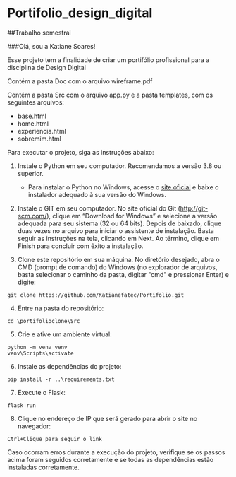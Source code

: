 # Portifolio_design_digital

##Trabalho semestral

###Olá, sou a Katiane Soares!

Esse projeto tem a finalidade de criar um portifólio profissional para a disciplina de Design Digital

Contém a pasta Doc com o arquivo wireframe.pdf

Contém a pasta Src com o arquivo app.py e a pasta templates, com os seguintes arquivos:
- base.html
- home.html
- experiencia.html
- sobremim.html

Para executar o projeto, siga as instruções abaixo:

1. Instale o Python em seu computador. Recomendamos a versão 3.8 ou superior.

   - Para instalar o Python no Windows, acesse o [site oficial](https://www.python.org/downloads/windows/) e baixe o instalador adequado à sua versão do Windows.


2. Instale o GIT em seu computador. No site oficial do Git (http://git-scm.com/), clique em “Download for Windows” e selecione a versão adequada para seu sistema (32 ou 64 bits). Depois de baixado, clique duas vezes no arquivo para iniciar o assistente de instalação. Basta seguir as instruções na tela, clicando em Next. Ao término, clique em Finish para concluir com êxito a instalação.


3. Clone este repositório em sua máquina. No diretório desejado, abra o CMD (prompt de comando) do Windows (no explorador de arquivos, basta selecionar o caminho da pasta, digitar "cmd" e pressionar Enter) e digite:

```
git clone https://github.com/Katianefatec/Portifolio.git
```


4. Entre na pasta do repositório:

```
cd \portifolioclone\Src
```

5. Crie e ative um ambiente virtual:

```
python -m venv venv
venv\Scripts\activate
```

6. Instale as dependências do projeto:

```
pip install -r ..\requirements.txt
```


7. Execute o Flask:

```
flask run
```

8. Clique no endereço de IP que será gerado para abrir o site no navegador:

```
Ctrl+Clique para seguir o link
```

Caso ocorram erros durante a execução do projeto, verifique se os passos acima foram seguidos corretamente e se todas as dependências estão instaladas corretamente.
